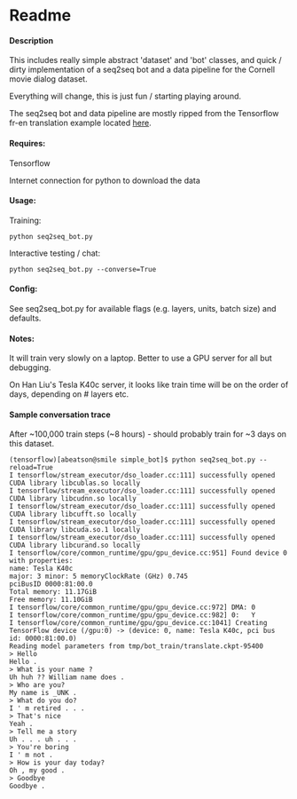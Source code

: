 # Readme

#### Description
This includes really simple abstract 'dataset' and 'bot' classes, and quick / dirty implementation of a seq2seq bot and
a data pipeline for the Cornell movie dialog dataset.

Everything will change, this is just fun / starting playing around.

The seq2seq bot and data pipeline are mostly ripped from the Tensorflow fr-en translation example located [here](https://github.com/tensorflow/tensorflow/tree/master/tensorflow/models/rnn "rnn").

#### Requires:
Tensorflow

Internet connection for python to download the data

#### Usage:

Training:

    python seq2seq_bot.py

Interactive testing / chat:

    python seq2seq_bot.py --converse=True
    
#### Config:

See seq2seq\_bot.py for available flags (e.g. layers, units, batch size) and defaults.

#### Notes:
It will train very slowly on a laptop. Better to use a GPU server for all but debugging.

On Han Liu's Tesla K40c server, it looks like train time will be on the order of days, depending on # layers etc.

#### Sample conversation trace
After ~100,000 train steps (~8 hours) - should probably train for ~3 days on this dataset.

    (tensorflow)[abeatson@smile simple_bot]$ python seq2seq_bot.py --reload=True
    I tensorflow/stream_executor/dso_loader.cc:111] successfully opened CUDA library libcublas.so locally
    I tensorflow/stream_executor/dso_loader.cc:111] successfully opened CUDA library libcudnn.so locally
    I tensorflow/stream_executor/dso_loader.cc:111] successfully opened CUDA library libcufft.so locally
    I tensorflow/stream_executor/dso_loader.cc:111] successfully opened CUDA library libcuda.so.1 locally
    I tensorflow/stream_executor/dso_loader.cc:111] successfully opened CUDA library libcurand.so locally
    I tensorflow/core/common_runtime/gpu/gpu_device.cc:951] Found device 0 with properties:
    name: Tesla K40c
    major: 3 minor: 5 memoryClockRate (GHz) 0.745
    pciBusID 0000:81:00.0
    Total memory: 11.17GiB
    Free memory: 11.10GiB
    I tensorflow/core/common_runtime/gpu/gpu_device.cc:972] DMA: 0
    I tensorflow/core/common_runtime/gpu/gpu_device.cc:982] 0:   Y
    I tensorflow/core/common_runtime/gpu/gpu_device.cc:1041] Creating TensorFlow device (/gpu:0) -> (device: 0, name: Tesla K40c, pci bus id: 0000:81:00.0)
    Reading model parameters from tmp/bot_train/translate.ckpt-95400
    > Hello
    Hello .
    > What is your name ?
    Uh huh ?? William name does .
    > Who are you?
    My name is _UNK .
    > What do you do?
    I ' m retired . . .
    > That's nice
    Yeah .
    > Tell me a story
    Uh . . . uh . . .
    > You're boring
    I ' m not .
    > How is your day today?
    Oh , my good .
    > Goodbye
    Goodbye .


